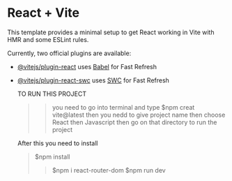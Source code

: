 # React + Vite

This template provides a minimal setup to get React working in Vite with HMR and some ESLint rules.

Currently, two official plugins are available:

- [@vitejs/plugin-react](https://github.com/vitejs/vite-plugin-react/blob/main/packages/plugin-react/README.md) uses [Babel](https://babeljs.io/) for Fast Refresh
- [@vitejs/plugin-react-swc](https://github.com/vitejs/vite-plugin-react-swc) uses [SWC](https://swc.rs/) for Fast Refresh

  TO RUN THIS PROJECT
  >>you need to go into terminal and type  $npm creat vite@latest
  >>then you nedd to give project name
  >>then choose React then Javascript
  >>then go on that directory to run the project

  After this you need to install
  >$npm install
  >>$npm i react-router-dom
  >>$npm run dev
